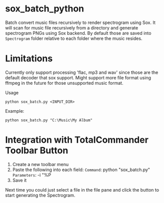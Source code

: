 # sox_batch_python
Batch convert music files recursively to render spectrogram using Sox. It will scan for music file recursively from a directory and generate spectrogram PNGs using Sox backend. By default those are saved into `Spectrogram` folder relative to each folder where the music resides. 

# Limitations
Currently only support processing 'flac, mp3 and wav' since those are the default decoder that sox support. Might support more file format using ffmpeg in the future for those unsupported music format.

Usage
```
python sox_batch.py <INPUT_DIR>
```

Example:
```
python sox_batch.py "C:\Music\My Album"
```

# Integration with TotalCommander Toolbar Button
1. Create a new toolbar menu
2. Paste the following into each field:
`Command`: python "sox_batch.py"
`Parameters`: -i "%P
3. Save it

Next time you could just select a file in the file pane and click the button to start generating the Spectrogram.
